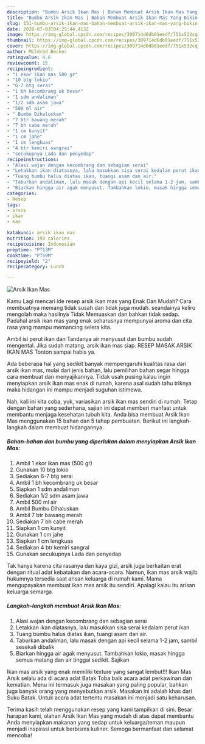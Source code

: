```yaml
---
description: "Bumbu Arsik Ikan Mas | Bahan Membuat Arsik Ikan Mas Yang Bikin Ngiler"
title: "Bumbu Arsik Ikan Mas | Bahan Membuat Arsik Ikan Mas Yang Bikin Ngiler"
slug: 151-bumbu-arsik-ikan-mas-bahan-membuat-arsik-ikan-mas-yang-bikin-ngiler
date: 2020-07-03T04:25:44.413Z
image: https://img-global.cpcdn.com/recipes/309714d6db01eedf/751x532cq70/arsik-ikan-mas-foto-resep-utama.jpg
thumbnail: https://img-global.cpcdn.com/recipes/309714d6db01eedf/751x532cq70/arsik-ikan-mas-foto-resep-utama.jpg
cover: https://img-global.cpcdn.com/recipes/309714d6db01eedf/751x532cq70/arsik-ikan-mas-foto-resep-utama.jpg
author: Mildred Becker
ratingvalue: 4.6
reviewcount: 15
recipeingredient:
- "1 ekor ikan mas 500 gr"
- "10 btg lokio"
- "6-7 btg serai"
- "1 bh kecombrang uk besar"
- "1 sdm andaliman"
- "1/2 sdm asam jawa"
- "500 ml air"
- " Bumbu Dihaluskan"
- "7 btr bawang merah"
- "7 bh cabe merah"
- "1 cm kunyit"
- "1 cm jahe"
- "1 cm lengkuas"
- "4 btr kemiri sangrai"
- "secukupnya Lada dan penyedap"
recipeinstructions:
- "Alasi wajan dengan kecombrang dan sebagian serai"
- "Letakkan ikan diatasnya, lalu masukkan sisa serai kedalam perut ikan"
- "Tuang bumbu halus diatas ikan, tuangi asam dan air."
- "Taburkan andaliman, lalu masak dengan api kecil selama 1-2 jam, sambil sesekali dibalik"
- "Biarkan hingga air agak menyusut. Tambahkan lokio, masak hingga semua matang dan air tinggal sedikit. Sajikan"
categories:
- Resep
tags:
- arsik
- ikan
- mas

katakunci: arsik ikan mas 
nutrition: 193 calories
recipecuisine: Indonesian
preptime: "PT13M"
cooktime: "PT59M"
recipeyield: "2"
recipecategory: Lunch

---
```



![Arsik Ikan Mas](https://img-global.cpcdn.com/recipes/309714d6db01eedf/751x532cq70/arsik-ikan-mas-foto-resep-utama.jpg)

Kamu Lagi mencari ide resep arsik ikan mas yang Enak Dan Mudah? Cara membuatnya memang tidak susah dan tidak juga mudah. seandainya keliru mengolah maka hasilnya Tidak Memuaskan dan bahkan tidak sedap. Padahal arsik ikan mas yang enak seharusnya mempunyai aroma dan cita rasa yang mampu memancing selera kita.

Ambil isi perut ikan dan Tandanya air menyusut dan bumbu sudah mengental. Jika sudah matang, arsik ikan mas siap. RESEP MASAK ARSIK IKAN MAS Tonton sampai habis ya.

Ada beberapa hal yang sedikit banyak mempengaruhi kualitas rasa dari arsik ikan mas, mulai dari jenis bahan, lalu pemilihan bahan segar hingga cara membuat dan menyajikannya. Tidak usah pusing kalau ingin menyiapkan arsik ikan mas enak di rumah, karena asal sudah tahu triknya maka hidangan ini mampu menjadi suguhan istimewa.


Nah, kali ini kita coba, yuk, variasikan arsik ikan mas sendiri di rumah. Tetap dengan bahan yang sederhana, sajian ini dapat memberi manfaat untuk membantu menjaga kesehatan tubuh kita. Anda bisa membuat Arsik Ikan Mas menggunakan 15 bahan dan 5 tahap pembuatan. Berikut ini langkah-langkah dalam membuat hidangannya.

<!--inarticleads1-->

##### Bahan-bahan dan bumbu yang diperlukan dalam menyiapkan Arsik Ikan Mas:

1. Ambil 1 ekor ikan mas (500 gr)
1. Gunakan 10 btg lokio
1. Sediakan 6-7 btg serai
1. Ambil 1 bh kecombrang uk besar
1. Siapkan 1 sdm andaliman
1. Sediakan 1/2 sdm asam jawa
1. Ambil 500 ml air
1. Ambil  Bumbu Dihaluskan
1. Ambil 7 btr bawang merah
1. Sediakan 7 bh cabe merah
1. Siapkan 1 cm kunyit
1. Gunakan 1 cm jahe
1. Siapkan 1 cm lengkuas
1. Sediakan 4 btr kemiri sangrai
1. Gunakan secukupnya Lada dan penyedap


Tak hanya karena cita rasanya dan kaya gizi, arsik juga berkaitan erat dengan ritual adat kebatakan dan acara-acara. Namun, ikan mas arsik wajib hukumnya tersedia saat arisan keluarga di rumah kami. Mama mengupayakan membuat ikan mas arsik itu sendiri. Apalagi kalau itu arisan keluarga semarga. 

<!--inarticleads2-->

##### Langkah-langkah membuat Arsik Ikan Mas:

1. Alasi wajan dengan kecombrang dan sebagian serai
1. Letakkan ikan diatasnya, lalu masukkan sisa serai kedalam perut ikan
1. Tuang bumbu halus diatas ikan, tuangi asam dan air.
1. Taburkan andaliman, lalu masak dengan api kecil selama 1-2 jam, sambil sesekali dibalik
1. Biarkan hingga air agak menyusut. Tambahkan lokio, masak hingga semua matang dan air tinggal sedikit. Sajikan


Ikan mas arsik yang enak memiliki texture yang sangat lembut!!! Ikan Mas Arsik selalu ada di acara adat Batak Toba baik acara adat perkawinan dan kematian. Menu ini termasuk juga masakan yang paling popular, bahkan juga banyak orang yang menyebutkan arsik. Masakan ini adalah khas dari Suku Batak. Untuk acara adat tertentu masakan ini menjadi satu keharusan. 

Terima kasih telah menggunakan resep yang kami tampilkan di sini. Besar harapan kami, olahan Arsik Ikan Mas yang mudah di atas dapat membantu Anda menyiapkan makanan yang sedap untuk keluarga/teman maupun menjadi inspirasi untuk berbisnis kuliner. Semoga bermanfaat dan selamat mencoba!
